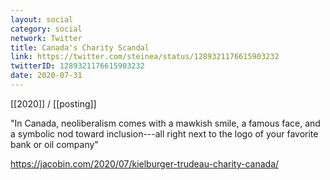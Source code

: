 ```yaml
---
layout: social
category: social
network: Twitter
title: Canada's Charity Scandal
link: https://twitter.com/steinea/status/1289321176615903232
twitterID: 1289321176615903232
date: 2020-07-31
---
```


[[2020]] / [[posting]]

"In Canada, neoliberalism comes with a mawkish smile, a famous face, and a symbolic nod toward inclusion---all right next to the logo of your favorite bank or oil company"

<https://jacobin.com/2020/07/kielburger-trudeau-charity-canada/>

